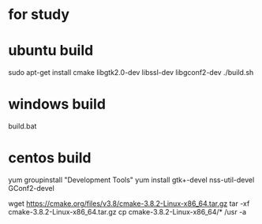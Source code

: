 # for study

# ubuntu build
sudo apt-get install cmake libgtk2.0-dev libssl-dev libgconf2-dev
./build.sh

# windows build
build.bat

# centos build
yum groupinstall "Development Tools"
yum install gtk+-devel nss-util-devel GConf2-devel

wget https://cmake.org/files/v3.8/cmake-3.8.2-Linux-x86_64.tar.gz
tar -xf cmake-3.8.2-Linux-x86_64.tar.gz
cp cmake-3.8.2-Linux-x86_64/* /usr -a
